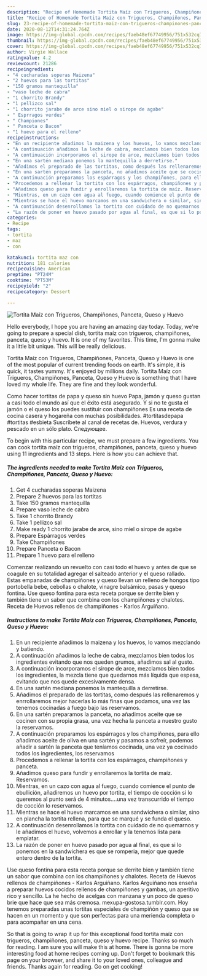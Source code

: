 ```yaml
---
description: "Recipe of Homemade Tortita Maíz con Trigueros, Champiñones, Panceta, Queso y Huevo"
title: "Recipe of Homemade Tortita Maíz con Trigueros, Champiñones, Panceta, Queso y Huevo"
slug: 23-recipe-of-homemade-tortita-maiz-con-trigueros-champinones-panceta-queso-y-huevo
date: 2020-08-12T14:31:24.764Z
image: https://img-global.cpcdn.com/recipes/faeb48ef67749956/751x532cq70/tortita-maiz-con-trigueros-champinones-panceta-queso-y-huevo-foto-principal.jpg
thumbnail: https://img-global.cpcdn.com/recipes/faeb48ef67749956/751x532cq70/tortita-maiz-con-trigueros-champinones-panceta-queso-y-huevo-foto-principal.jpg
cover: https://img-global.cpcdn.com/recipes/faeb48ef67749956/751x532cq70/tortita-maiz-con-trigueros-champinones-panceta-queso-y-huevo-foto-principal.jpg
author: Virgie Wallace
ratingvalue: 4.2
reviewcount: 21286
recipeingredient:
- "4 cucharadas soperas Maizena"
- "2 huevos para las tortitas"
- "150 gramos mantequilla"
- "vaso leche de cabra"
- "1 chorrito Brandy"
- "1 pellizco sal"
- "1 chorrito jarabe de arce sino miel o sirope de agabe"
- " Esprragos verdes"
- " Championes"
- " Panceta o Bacon"
- "1 huevo para el relleno"
recipeinstructions:
- "En un recipiente añadimos la maizena y los huevos, lo vamos mezclando y batiendo."
- "A continuación añadimos la leche de cabra, mezclamos bien todos los ingredientes evitando que nos queden grumos, añadimos sal al gusto."
- "A continuación incorporamos el sirope de arce, mezclamos bien todos los ingredientes, la mezcla tiene que quedarnos más líquida que espesa, evitando que nos quede excesivamente densa."
- "En una sartén mediana ponemos la mantequilla a derretirse."
- "Añadimos el preparado de las tortitas, como después las rellenaremos y enrrollaremos mejor hacerlas lo más finas que podamos, una vez las tenemos cocinadas a fuego bajo las reservamos."
- "En una sartén preparamos la panceta, no añadimos aceite que se cocinen con su propia grasa, una vez hecha la panceta a nuestro gusto la reservamos."
- "A continuación preparamos los espárragos y los champiñones, para ello añadimos aceite de oliva en una sartén y pasamos a sofreír, podemos añadir a sartén la panceta que teníamos cocinada, una vez ya cocinado todos los ingredientes, los reservamos"
- "Procedemos a rellenar la tortita con los espárragos, champiñones y panceta."
- "Añadimos queso para fundir y enrollaremos la tortita de maíz. Reservamos."
- "Mientras, en un cazo con agua al fuego, cuando comience el punto de ebullición, añadiremos un huevo por tortita, el tiempo de cocción si lo queremos al punto será de 4 minutos....una vez transcurrido el tiempo de cocción lo reservamos."
- "Mientras se hace el huevo marcamos en una sandwichera o similar, sino en plancha la tortita rellena, para que se marqué y se funda el queso."
- "A continuación desenrollamos la tortita con cuidado de no quemarnos y le añadimos el huevo, volvemos a enrollar y la tenemos lista para emplatar."
- "La razón de poner en huevo pasado por agua al final, es que si lo ponemos en la sandwichera es que se romperia, mejor que quede entero dentro de la tortita."
categories:
- Recipe
tags:
- tortita
- maz
- con

katakunci: tortita maz con 
nutrition: 181 calories
recipecuisine: American
preptime: "PT24M"
cooktime: "PT53M"
recipeyield: "2"
recipecategory: Dessert

---
```



![Tortita Maíz con Trigueros, Champiñones, Panceta, Queso y Huevo](https://img-global.cpcdn.com/recipes/faeb48ef67749956/751x532cq70/tortita-maiz-con-trigueros-champinones-panceta-queso-y-huevo-foto-principal.jpg)

Hello everybody, I hope you are having an amazing day today. Today, we're going to prepare a special dish, tortita maíz con trigueros, champiñones, panceta, queso y huevo. It is one of my favorites. This time, I'm gonna make it a little bit unique. This will be really delicious.

Tortita Maíz con Trigueros, Champiñones, Panceta, Queso y Huevo is one of the most popular of current trending foods on earth. It's simple, it is quick, it tastes yummy. It's enjoyed by millions daily. Tortita Maíz con Trigueros, Champiñones, Panceta, Queso y Huevo is something that I have loved my whole life. They are fine and they look wonderful.

Como hacer tortitas de papa y queso sin huevo Papa, jamón y queso gustan a casi todo el mundo así que el éxito está asegurado. Y si no te gusta el jamón o el queso los puedes sustituir con champiñones Es una receta de cocina casera y hogareña con muchas posibilidades. #tortitasdepapa #tortitas #esbieta Suscríbete al canal de recetas de. Huevos, verdura y pescado en un sólo plato. Следующее.


To begin with this particular recipe, we must prepare a few ingredients. You can cook tortita maíz con trigueros, champiñones, panceta, queso y huevo using 11 ingredients and 13 steps. Here is how you can achieve that.

<!--inarticleads1-->

##### The ingredients needed to make Tortita Maíz con Trigueros, Champiñones, Panceta, Queso y Huevo:

1. Get 4 cucharadas soperas Maizena
1. Prepare 2 huevos para las tortitas
1. Take 150 gramos mantequilla
1. Prepare vaso leche de cabra
1. Take 1 chorrito Brandy
1. Take 1 pellizco sal
1. Make ready 1 chorrito jarabe de arce, sino miel o sirope de agabe
1. Prepare  Espárragos verdes
1. Take  Champiñones
1. Prepare  Panceta o Bacon
1. Prepare 1 huevo para el relleno


Comenzar realizando un revuelto con casi todo el huevo y antes de que se coagule en su totalidad agregar el salteado anterior y el queso rallado. Estas empanadas de champiñones y queso llevan un relleno de hongos tipo portobella bebe, cebollas o chalote, vinagre balsámico, pasas y queso fontina. Use queso fontina para esta receta porque se derrite bien y también tiene un sabor que combina con los champiñones y chalotes. Receta de Huevos rellenos de champiñones - Karlos Arguiñano. 

<!--inarticleads2-->

##### Instructions to make Tortita Maíz con Trigueros, Champiñones, Panceta, Queso y Huevo:

1. En un recipiente añadimos la maizena y los huevos, lo vamos mezclando y batiendo.
1. A continuación añadimos la leche de cabra, mezclamos bien todos los ingredientes evitando que nos queden grumos, añadimos sal al gusto.
1. A continuación incorporamos el sirope de arce, mezclamos bien todos los ingredientes, la mezcla tiene que quedarnos más líquida que espesa, evitando que nos quede excesivamente densa.
1. En una sartén mediana ponemos la mantequilla a derretirse.
1. Añadimos el preparado de las tortitas, como después las rellenaremos y enrrollaremos mejor hacerlas lo más finas que podamos, una vez las tenemos cocinadas a fuego bajo las reservamos.
1. En una sartén preparamos la panceta, no añadimos aceite que se cocinen con su propia grasa, una vez hecha la panceta a nuestro gusto la reservamos.
1. A continuación preparamos los espárragos y los champiñones, para ello añadimos aceite de oliva en una sartén y pasamos a sofreír, podemos añadir a sartén la panceta que teníamos cocinada, una vez ya cocinado todos los ingredientes, los reservamos
1. Procedemos a rellenar la tortita con los espárragos, champiñones y panceta.
1. Añadimos queso para fundir y enrollaremos la tortita de maíz. Reservamos.
1. Mientras, en un cazo con agua al fuego, cuando comience el punto de ebullición, añadiremos un huevo por tortita, el tiempo de cocción si lo queremos al punto será de 4 minutos....una vez transcurrido el tiempo de cocción lo reservamos.
1. Mientras se hace el huevo marcamos en una sandwichera o similar, sino en plancha la tortita rellena, para que se marqué y se funda el queso.
1. A continuación desenrollamos la tortita con cuidado de no quemarnos y le añadimos el huevo, volvemos a enrollar y la tenemos lista para emplatar.
1. La razón de poner en huevo pasado por agua al final, es que si lo ponemos en la sandwichera es que se romperia, mejor que quede entero dentro de la tortita.


Use queso fontina para esta receta porque se derrite bien y también tiene un sabor que combina con los champiñones y chalotes. Receta de Huevos rellenos de champiñones - Karlos Arguiñano. Karlos Arguiñano nos enseña a preparar huevos cocidos rellenos de champiñones y gambas, un aperitivo rico y sencillo. La he hecho de acelgas con manzana y un poco de queso brie que hace que sea más cremosa. mexupa-gostosa.tumblr.com. Hoy tenemos preparadas unas tortitas especiales de champiñón y queso que se hacen en un momento y que son perfectas para una merienda completa o para acompañar en una cena. 

So that is going to wrap it up for this exceptional food tortita maíz con trigueros, champiñones, panceta, queso y huevo recipe. Thanks so much for reading. I am sure you will make this at home. There is gonna be more interesting food at home recipes coming up. Don't forget to bookmark this page on your browser, and share it to your loved ones, colleague and friends. Thanks again for reading. Go on get cooking!
